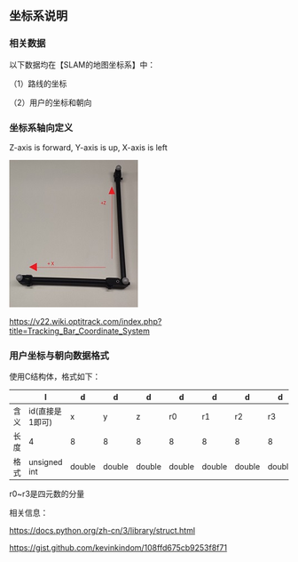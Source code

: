 ## 坐标系说明

### 相关数据

以下数据均在【SLAM的地图坐标系】中：

（1）路线的坐标

（2）用户的坐标和朝向



### 坐标系轴向定义

 Z-axis is forward, Y-axis is up, X-axis is left

[![img](readme.assets/Calib_Square.jpg)](https://v22.wiki.optitrack.com/index.php?title=File:Calib_Square.jpg)

https://v22.wiki.optitrack.com/index.php?title=Tracking_Bar_Coordinate_System



### 用户坐标与朝向数据格式

使用C结构体，格式如下：

|      | I               | d      | d      | d      | d      | d      | d      | d      |
| ---- | --------------- | ------ | ------ | ------ | ------ | ------ | ------ | ------ |
| 含义 | id(直接是1即可) | x      | y      | z      | r0     | r1     | r2     | r3     |
| 长度 | 4               | 8      | 8      | 8      | 8      | 8      | 8      | 8      |
| 格式 | unsigned int    | double | double | double | double | double | double | double |

r0~r3是四元数的分量



相关信息：

https://docs.python.org/zh-cn/3/library/struct.html

https://gist.github.com/kevinkindom/108ffd675cb9253f8f71